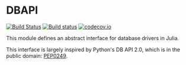 # DBAPI

[![Build Status](https://travis-ci.org/JuliaDB/DBAPI.jl.svg)](https://travis-ci.org/JuliaDB/DBAPI.jl) [![Build status](https://ci.appveyor.com/api/projects/status/xf6c75kxvtluiuit?svg=true)](https://ci.appveyor.com/project/iamed2/dbapi-jl)
 [![codecov.io](http://codecov.io/github/JuliaDB/DBAPI.jl/coverage.svg?branch=master)](http://codecov.io/github/JuliaDB/DBAPI.jl?branch=master)

This module defines an abstract interface for database drivers in Julia.

This interface is largely inspired by Python's DB API 2.0, which is in the
public domain: [PEP0249](https://www.python.org/dev/peps/pep-0249).

